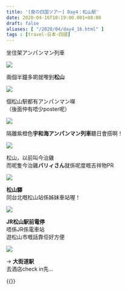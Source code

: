 ```yaml
---
title: '[食の四国ツアー] Day4：松山駅'
date: 2020-04-16T10:19:00.001+08:00
draft: false
aliases: [ "/2020/04/day4_16.html" ]
tags : [travel-日本-四國]
---
```


坐住架アンパンマン列車  

![](/images/shikoku4e.jpg)

兩個半鐘多啲就嚟到**松山**  

![](/images/shikoku4e1.jpg)

個松山駅都有アンパンマン㗎  
（後面仲有唔少poster呢）  

![](/images/shikoku4e2.jpg)

隔離紫橙色**宇和海アンパンマン列車**聽日會搭啊！  

![](/images/shikoku4e3.jpg)

松山，以前叫今治雞  
而呢隻今治雞**バリィさん**就係呢度嘅吉祥物PR  

![](/images/shikoku4e4.jpg)

**松山驛**  
同台北嘅松山站係姊妹車站喔！  

![](/images/shikoku4e5.jpg)

**JR松山駅前電停**  
唔係JR係電車站  
遊松山市嘅話靠佢好方便  

![](/images/shikoku4e6.jpg)

→ **大街道駅**  
去酒店check in先...  
  
{{<shikoku>}}
  
